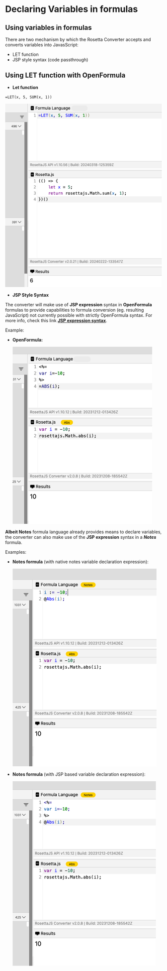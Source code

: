 # Declaring Variables in formulas

## Using variables in formulas
There are two mechanism by which the Rosetta Converter accepts and converts variables into JavasScript:

- LET function
- JSP style syntax (code passthrough)

## Using LET function with OpenFormula

- **Let function**

```
=LET(x, 5, SUM(x, 1))
```
![alt text](../assets/images/vflet.png)

- **JSP Style Syntax**

The converter will make use of **JSP expression** syntax in **OpenFormula** formulas to provide capabilities to formula conversion (eg. resulting JavaScript) not currently possible with strictly OpenFormula syntax. For more info, check this link [**JSP expression syntax**](https://docs.oracle.com/javaee/5/tutorial/doc/bnaov.html).

Example:

- **OpenFormula:**

    ![alt text](../assets/images/vfjsp.png)

**Albeit Notes** formula language already provides means to declare variables, the converter can also make use of the **JSP expression** syntax in a ***Notes*** formula.

Examples:

- **Notes formula** (with native notes variable declaration expression):
    
    ![alt text](../assets/images/vfnotesnative.png)


- **Notes formula** (with JSP based variable declaration expression):

    ![alt text](../assets/images/vfnotesjsp.png)

    


